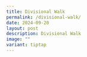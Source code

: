 ```yaml
---
title: Divisional Walk
permalink: /divisional-walk/
date: 2024-09-20
layout: post
description: Divisional Walk
image: ""
variant: tiptap
---
```

